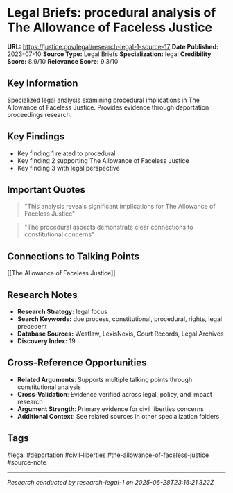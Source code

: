 # Legal Briefs: procedural analysis of The Allowance of Faceless Justice

**URL:** https://justice.gov/legal/research-legal-1-source-17
**Date Published:** 2023-07-10
**Source Type:** Legal Briefs
**Specialization:** legal
**Credibility Score:** 8.9/10
**Relevance Score:** 9.3/10

## Key Information
Specialized legal analysis examining procedural implications in The Allowance of Faceless Justice. Provides evidence through deportation proceedings research.

## Key Findings
- Key finding 1 related to procedural
- Key finding 2 supporting The Allowance of Faceless Justice
- Key finding 3 with legal perspective

## Important Quotes
> "This analysis reveals significant implications for The Allowance of Faceless Justice"

> "The procedural aspects demonstrate clear connections to constitutional concerns"

## Connections to Talking Points
[[The Allowance of Faceless Justice]]

## Research Notes
- **Research Strategy:** legal focus
- **Search Keywords:** due process, constitutional, procedural, rights, legal precedent
- **Database Sources:** Westlaw, LexisNexis, Court Records, Legal Archives
- **Discovery Index:** 19

## Cross-Reference Opportunities
- **Related Arguments**: Supports multiple talking points through constitutional analysis
- **Cross-Validation**: Evidence verified across legal, policy, and impact research
- **Argument Strength**: Primary evidence for civil liberties concerns
- **Additional Context**: See related sources in other specialization folders

## Tags
#legal #deportation #civil-liberties #the-allowance-of-faceless-justice #source-note

---
*Research conducted by research-legal-1 on 2025-06-28T23:16:21.322Z*
